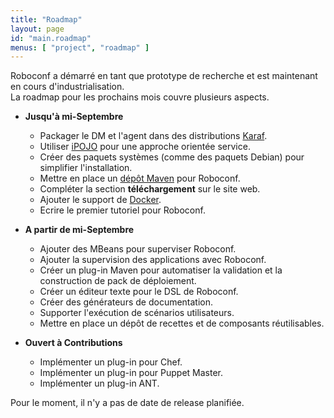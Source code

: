 ```yaml
---
title: "Roadmap"
layout: page
id: "main.roadmap"
menus: [ "project", "roadmap" ]
---
```


Roboconf a démarré en tant que prototype de recherche et est maintenant en cours d'industrialisation.  
La roadmap pour les prochains mois couvre plusieurs aspects.

* **Jusqu'à mi-Septembre**

	* Packager le DM et l'agent dans des distributions [Karaf](http://karaf.apache.org/).
	* Utiliser [iPOJO](http://felix.apache.org/documentation/subprojects/apache-felix-ipojo.html) pour une approche orientée service.
	* Créer des paquets systèmes (comme des paquets Debian) pour simplifier l'installation.
	* Mettre en place un [dépôt Maven](https://docs.sonatype.org/display/Repository/Sonatype+OSS+Maven+Repository+Usage+Guide) pour Roboconf.
	* Compléter la section **téléchargement** sur le site web.
	* Ajouter le support de [Docker](http://www.docker.com/).
	* Ecrire le premier tutoriel pour Roboconf.

* **A partir de mi-Septembre**

	* Ajouter des MBeans pour superviser Roboconf.
	* Ajouter la supervision des applications avec Roboconf.
	* Créer un plug-in Maven pour automatiser la validation et la construction de pack de déploiement.
	* Créer un éditeur texte pour le DSL de Roboconf.
	* Créer des générateurs de documentation.
	* Supporter l'exécution de scénarios utilisateurs.
	* Mettre en place un dépôt de recettes et de composants réutilisables.

* **Ouvert à Contributions**

    * Implémenter un plug-in pour Chef.
    * Implémenter un plug-in pour Puppet Master.
    * Implémenter un plug-in ANT.

Pour le moment, il n'y a pas de date de release planifiée.
